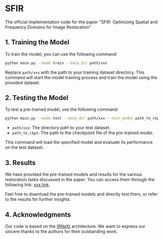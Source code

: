 # SFIR
The official implementation code for the paper "SFIR: Optimizing Spatial and Frequency Domains for Image Restoration"

## 1. Training the Model

To train the model, you can use the following command:

```bash
python main.py --mode train --data_dir path/xxx
```

Replace `path/xxx` with the path to your training dataset directory. This command will start the model training process and train the model using the provided dataset.

## 2. Testing the Model

To test a pre-trained model, use the following command:

```bash
python main.py --mode test --data_dir path/xxx --test_model path_to_ckpt
```

- `path/xxx`: The directory path to your test dataset.
- `path_to_ckpt`: The path to the checkpoint file of the pre-trained model.

This command will load the specified model and evaluate its performance on the test dataset.

## 3. Results

We have provided the pre-trained models and results for the various restoration tasks discussed in the paper. You can access them through the following link: [xxx link](#).

Feel free to download the pre-trained models and directly test them, or refer to the results for further insights.

## 4. Acknowledgments

Our code is based on the [IRNeXt]([IRNeXt](https://github.com/c-yn/IRNeXt)) architecture. We want to express our sincere thanks to the authors for their outstanding work.
